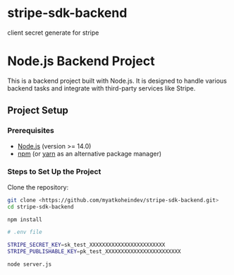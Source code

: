 # stripe-sdk-backend

client secret generate for stripe

# Node.js Backend Project

This is a backend project built with Node.js. It is designed to handle various backend tasks and integrate with third-party services like Stripe.

## Project Setup

### Prerequisites

- [Node.js](https://nodejs.org/) (version >= 14.0)
- [npm](https://www.npmjs.com/) (or [yarn](https://yarnpkg.com/) as an alternative package manager)

### Steps to Set Up the Project

Clone the repository:

```bash
git clone <https://github.com/myatkoheindev/stripe-sdk-backend.git>
cd stripe-sdk-backend

npm install

# .env file

STRIPE_SECRET_KEY=sk_test_XXXXXXXXXXXXXXXXXXXXXXXX
STRIPE_PUBLISHABLE_KEY=pk_test_XXXXXXXXXXXXXXXXXXXXXXXX

node server.js

```